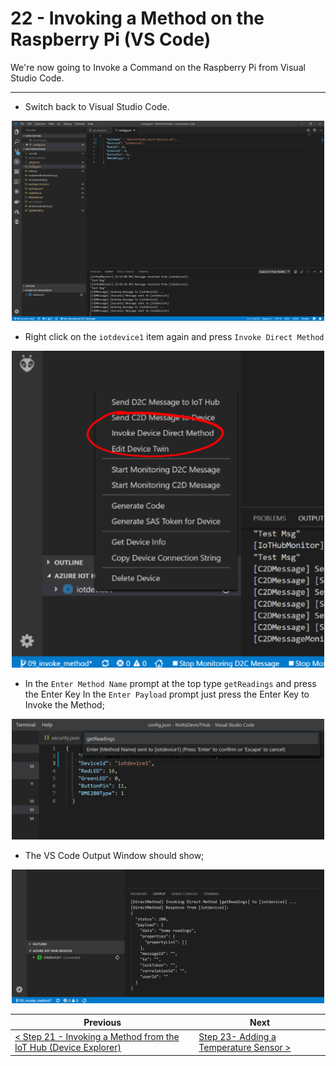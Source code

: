 # 22 - Invoking a Method on the Raspberry Pi (VS Code) #

We're now going to Invoke a Command on the Raspberry Pi from Visual Studio Code.

---

- Switch back to Visual Studio Code.

<p align="center">
    <img src="images/01_vs_code.png" width="500px" >
</p>

- Right click on the ```iotdevice1``` item again and press ```Invoke Direct Method```

<p align="center">
    <img src="images/03_invoke_method.png" width="500px" >
</p>

- In the ```Enter Method Name``` prompt at the top type ```getReadings``` and press the Enter Key In the ```Enter Payload``` prompt just press the Enter Key to Invoke the Method;

<p align="center">
    <img src="images/04_method_name.png" width="500px" >
</p>

- The VS Code Output Window should show;

<p align="center">
    <img src="images/05_method_invoked.png" width="500px" >
</p>

| Previous | Next |
| -------- | ---- |
| [< Step 21 - Invoking a Method from the IoT Hub (Device Explorer)](/21_invoke_method_device_explorer/README.md) | [Step 23- Adding a Temperature Sensor >](/23_add_temp_sensor/README.md) |